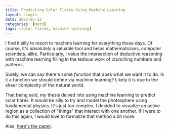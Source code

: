 ```yaml
---
title: Predicting Solar Flares Using Machine Learning
layout: single
date: 2022-05-22
categories: [math]
tags: [solar flares, machine learning]
---
```


I find it silly to resort to machine learning for everything these days. Of course, it's _absolutely_ a valuable tool and helps mathematicians, computer scientists, alike. Particularly, I value the intersection of deductive reasoning with machine learning filling in the tedious work of crunching numbers and patterns. 

Surely, we can say there's some _function_ that does what we want it to do. Is it a function we should define via machine learning? Likely it is due to the sheer complexity of the natural world. 

That being said, my thesis delved into using machine learning to predict solar flares. It would be silly to try and model the photosphere using fundamental physics. It's just too complex. I decided to visualize an active region as a collection of "things" that interact with one another. If I were to do this again, I would love to formalize that method a bit more.

Alas, [here's the paper](https://github.com/lincketheo/thesis/blob/main/Thesis.pdf).

